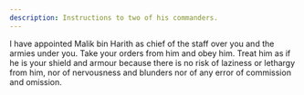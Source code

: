 ```yaml
---
description: Instructions to two of his commanders.
---
```


I have appointed Malik bin Harith as chief of the staff over you and the armies under you. 
Take your orders from him and obey him. Treat him as if he is your shield and armour 
because there is no risk of laziness or lethargy from him, nor of nervousness and blunders nor 
of any error of commission and omission.